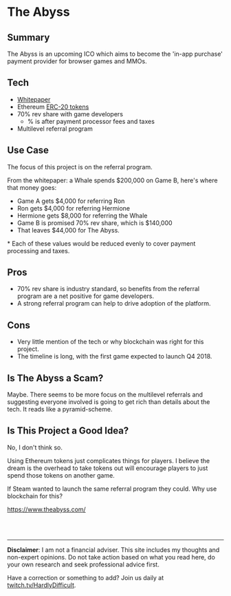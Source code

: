 # The Abyss

## Summary

The Abyss is an upcoming ICO which aims to become the 'in-app purchase' payment provider for browser games and MMOs.

## Tech

 - [Whitepaper](https://www.theabyss.com/static/docs/theabyss-whitepaper-en.pdf?20171208T130812)
 - Ethereum [ERC-20 tokens](about/ERC-20.md)
 - 70% rev share with game developers
   - % is after payment processor fees and taxes
 - Multilevel referral program

## Use Case

The focus of this project is on the referral program.  

From the whitepaper: a Whale spends $200,000 on Game B, here's where that money goes:

 - Game A gets $4,000 for referring Ron
 - Ron gets $4,000 for referring Hermione
 - Hermione gets $8,000 for referring the Whale
 - Game B is promised 70% rev share, which is $140,000
 - That leaves $44,000 for The Abyss.

\* Each of these values would be reduced evenly to cover payment processing and taxes.

## Pros 

 - 70% rev share is industry standard, so benefits from the referral program are a net positive for game developers.
 - A strong referral program can help to drive adoption of the platform.

## Cons

 - Very little mention of the tech or why blockchain was right for this project.
 - The timeline is long, with the first game expected to launch Q4 2018.

## Is The Abyss a Scam?

Maybe.  There seems to be more focus on the multilevel referrals and suggesting everyone involved is going to get rich than details about the tech.  It reads like a pyramid-scheme.

## Is This Project a Good Idea?

No, I don't think so.  

Using Ethereum tokens just complicates things for players.  I believe the dream is the overhead to take tokens out will encourage players to just spend those tokens on another game.

If Steam wanted to launch the same referral program they could.  Why use blockchain for this?


https://www.theabyss.com/






<br><br><hr>  **Disclaimer**: I am not a financial adviser.  This site includes my thoughts and non-expert opinions.  Do not take action based on what you read here, do your own research and seek professional advice first.

Have a correction or something to add?  Join us daily at [twitch.tv/HardlyDifficult](http://twitch.tv/HardlyDifficult).